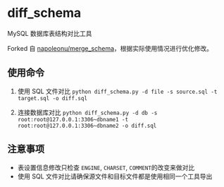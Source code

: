 # diff_schema
MySQL 数据库表结构对比工具

Forked 自 [napoleonu/merge_schema](https://github.com/napoleonu/merge_schema)，根据实际使用情况进行优化修改。

## 使用命令

1. 使用 SQL 文件对比
`python diff_schema.py -d file -s source.sql -t target.sql -o diff.sql`

2. 连接数据库对比
`python diff_schema.py -d db -s root:root@127.0.0.1:3306~dbname1 -t root:root@127.0.0.1:3306~dbname2 -o diff.sql`

## 注意事项

- 表设置信息修改只检查 `ENGINE`, `CHARSET`, `COMMENT`的改变来做对比
- 使用 SQL 文件对比请确保源文件和目标文件都是使用相同一个工具导出